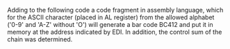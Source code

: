 Adding to the following code a code fragment in assembly language, which for the ASCII character (placed in AL register) from the allowed alphabet
('0-9' and 'A-Z' without 'O') will generate a bar code BC412 and put it in memory at the address indicated by EDI. In addition, the control sum of 
the chain was determined.
